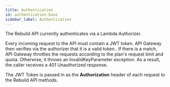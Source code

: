 ```yaml
---
title: Authentication
id: authentication-base
sidebar_label: Authentication
---
```


The Rebuild API currently authenticates via a Lambda Authorizer. 

Every incoming request to the API must contain a JWT token. API Gateway then verifies via the authorizer that it is a valid token.. If there is a match, API Gateway throttles the requests according to the plan's request limit and quota. Otherwise, it throws an InvalidKeyParameter exception. As a result, the caller receives a 401 Unauthorized response.

The JWT Token is passed in as the **Authorization** header of each request to the Rebuild API methods.